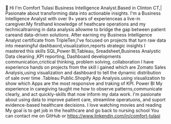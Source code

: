  👋 Hi I'm Comfort Tulasi
Business Intelligence Analyst.Based in Clinton CT,| Pasionate about transforming data into actionable insights.
I'm a Business Intelligence Analyst  with over 9+ years of experienceas a live-in caregiver.My firsthand knowledge of heathcare operations and my technicaltraining in data analysis allowme to bridge the gap between patient careand data-driven solutions.
After earning my Business Intelligence Analyst certificate from TripleTen,I've focused on projects that turn raw data into meaningful dashbaord,visualization,reports strategic insights
I mastered this skills SQL,Power BI,Tableau, Sreadsheet,Business Analystic Data cleaning ,KPI reporting, Dashboard developments communication,crictical thinking, problem solving, collaboration
I have experience hands on projects from the skill i gained which are Zomato Sales Analysis,using visualization and dashboard to tell the dynamic distribution of sale over time .Tableau Public.Shopify App Analysis.using visualization to show which Apps are the most responsive and traking of KPI. Power BI
My experience in caregiving taught me how to observe patterns,communicate clearly, and act quickly-skills that now inform my data work. I'm pasionate about using data to improve patient care, streamline operatuons, and suport evidence-based healthcare decisions.
I love watching movies and reading
My goal is to get job in the healthcare and go back to nursing school
You can contact me on GitHub or https://www.linkendin.com/in/comfort-tulasi
